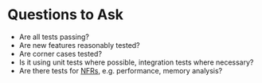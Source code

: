 # Questions to Ask

- Are all tests passing?
- Are new features reasonably tested?
- Are corner cases tested?
- Is it using unit tests where possible, integration tests where necessary?
- Are there tests for [NFRs](https://en.wikipedia.org/wiki/Non-functional_requirement), e.g. performance, memory analysis?


